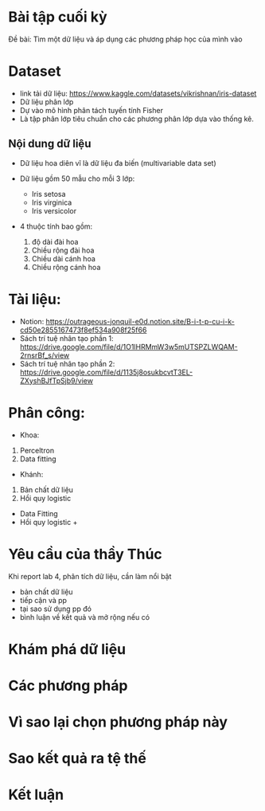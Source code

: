 # Bài tập cuối kỳ
Đề bài: Tìm một dữ liệu và áp dụng các phương pháp học của mình vào

# Dataset
- link tải dữ liệu: https://www.kaggle.com/datasets/vikrishnan/iris-dataset
- Dữ liệu phân lớp
- Dự vào mô hình phân tách tuyến tính Fisher
- Là tập phân lớp tiêu chuẩn cho các phương phân lớp dựa vào thống kê.

## Nội dung dữ liệu
- Dữ liệu hoa diên vĩ là dữ liệu đa biến (multivariable data set)
- Dữ liệu gồm 50 mẫu cho mỗi 3 lớp:
    + Iris setosa
    + Iris virginica
    + Iris versicolor

- 4 thuộc tính bao gồm:
    1. độ dài đài hoa
    2. Chiều rộng đài hoa
    3. Chiều dài cánh hoa
    4. Chiều rộng cánh hoa

# Tài liệu:
- Notion: https://outrageous-jonquil-e0d.notion.site/B-i-t-p-cu-i-k-cd50e2855167473f8ef534a908f25f66
- Sách trí tuệ nhân tạo phần 1: https://drive.google.com/file/d/1O1lHRMmW3w5mUTSPZLWQAM-2rnsrBf_s/view
- Sách trí tuệ nhân tạo phần 2: https://drive.google.com/file/d/1135j8osukbcvtT3EL-ZXyshBJfTpSjb9/view


# Phân công:
- Khoa:
1. Perceltron
2. Data fitting

- Khánh:
1. Bản chất dữ liệu
2. Hồi quy logistic



+ Data Fitting
+ Hồi quy logistic
    + 







# Yêu cầu của thầy Thúc
Khi report lab 4, phân tích dữ liệu, cần làm nổi bật
- bản chất dữ liệu
- tiếp cận và pp
- tại sao sử dụng pp đó
- bình luận về kết quả và mở rộng nếu có

# Khám phá dữ liệu




# Các phương pháp




# Vì sao lại chọn phương pháp này



# Sao kết quả ra tệ thế



# Kết luận